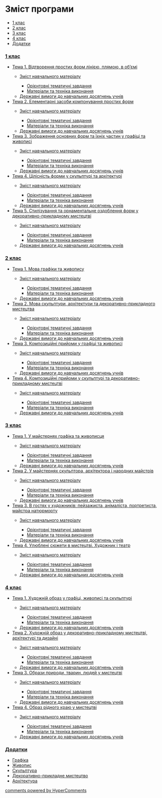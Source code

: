 <div id="hypercomments_widget" class="js-hypercomments-widget invisible"></div>

# Зміст програми

<div>
  <!-- Nav tabs -->
  <ul class="nav nav-tabs" role="tablist">
    <li role="presentation" class="active"><a href="#home" aria-controls="home" role="tab" data-toggle="tab">1 клас</a></li>
    <li role="presentation"><a href="#menu1" aria-controls="menu1" role="tab" data-toggle="tab">2 клас</a></li>
    <li role="presentation"><a href="#menu2" aria-controls="menu2" role="tab" data-toggle="tab">3 клас</a></li>
    <li role="presentation"><a href="#menu3" aria-controls="menu3" role="tab" data-toggle="tab">4 клас</a></li>
    <li role="presentation"><a href="#menu4" aria-controls="menu4" role="tab" data-toggle="tab">Додатки</a></li>
  </ul>
  <!-- Tab panes -->
  <div class="tab-content">
    <div role="tabpanel" class="tab-pane active" id="home"><h3><a href="http://mon-arts-new.ed-era.com/1/1_klas.html">1 клас</a></h3>
<ul type="disc">
<li><a href="http://mon-arts-new.ed-era.com/1/vidtvorennya_prostykh_form_liniieyu_pliamoiu_v_obyemi.html">Тема 1. Відтворення простих форм лінією, плямою, в об’ємі</a></li>
<ul type="circle">
<li><a href="http://mon-arts-new.ed-era.com/1/zmist_navchalnoho_materialu1.html">Зміст навчального матеріалу</a></li>
<ul type="square">
<li><a href="http://mon-arts-new.ed-era.com/1/oriientovny_tematychni_zavdannya1.html">Орієнтовні тематичні завдання</a></li>
<li><a href="http://mon-arts-new.ed-era.com/1/materialy_ta_tekhnika_vykonannya1.html">Матеріали та техніка виконання</a></li>
</ul>
<li><a href="http://mon-arts-new.ed-era.com/1/derzhavni_vymohy_do_rivnya_zahalnoosvitnoi_pidhotovky_uchnyv1.html">Державні вимоги до навчальних досягнень учнів</a></li>
</ul>
<li><a href="http://mon-arts-new.ed-era.com/1/elementarny_zasoby_komponuvannya_prostykh_form.html">Тема 2. Елементарні засоби компонування простих форм</a></li>
<ul type="circle">
<li><a href="http://mon-arts-new.ed-era.com/1/zmist_navchalnoho_materialu2.html">Зміст навчального матеріалу</a></li>
<ul type="square">
<li><a href="http://mon-arts-new.ed-era.com/1/oriientovny_tematychni_zavdannya2.html">Орієнтовні тематичні завдання</a></li>
<li><a href="http://mon-arts-new.ed-era.com/1/materialy_ta_tekhnika_vykonannya2.html">Матеріали та техніка виконання</a></li>
</ul>
<li><a href="http://mon-arts-new.ed-era.com/1/derzhavni_vymohy_do_rivnya_zahalnoosvitnoi_pidhotovky_uchnyv2.html">Державні вимоги до навчальних досягнень учнів</a></li>
</ul>
<li><a href="http://mon-arts-new.ed-era.com/1/zobrazhennya_osnovnykh_form_ta_yikhnikh_chastyn_u_hrafitsi_ta_zhyvopysi.html">Тема 3. Зображення основних форм та їхніх частин у графіці та живописі</a></li>
<ul type="circle">
<li><a href="http://mon-arts-new.ed-era.com/1/zmist_navchalnoho_materialu3.html">Зміст навчального матеріалу</a></li>
<ul type="square">
<li><a href="http://mon-arts-new.ed-era.com/1/oriientovny_tematychni_zavdannya3.html">Орієнтовні тематичні завдання</a></li>
<li><a href="http://mon-arts-new.ed-era.com/1/materialy_ta_tekhnika_vykonannya3.html">Матеріали та техніка виконання</a></li>
</ul>
<li><a href="http://mon-arts-new.ed-era.com/1/derzhavni_vymohy_do_rivnya_zahalnoosvitnoi_pidhotovky_uchnyv3.html">Державні вимоги до навчальних досягнень учнів</a></li>
</ul>
<li><a href="http://mon-arts-new.ed-era.com/1/tsilisnist_formy_u_skulpturi_ta_arkhitekturi.html">Тема 4. Цілісність форми у скульптурі та архітектурі</a></li>
<ul type="circle">
<li><a href="http://mon-arts-new.ed-era.com/1/zmist_navchalnoho_materialu4.html">Зміст навчального матеріалу</a></li>
<ul type="square">
<li><a href="http://mon-arts-new.ed-era.com/1/oriientovny_tematychni_zavdannya4.html">Орієнтовні тематичні завдання</a></li>
<li><a href="http://mon-arts-new.ed-era.com/1/materialy_ta_tekhnika_vykonannya4.html">Матеріали та техніка виконання</a></li>
</ul>
<li><a href="http://mon-arts-new.ed-era.com/1/derzhavni_vymohy_do_rivnya_zahalnoosvitnoi_pidhotovky_uchnyv4.html">Державні вимоги до навчальних досягнень учнів</a></li>
</ul>
<li><a href="http://mon-arts-new.ed-era.com/1/stylizuvannya_ta_ornamentalne_ozdoblennya_form_u_dekoratyvno_prykladnomu_mystetstvi.html">Тема 5. Стилізування та орнаментальне оздоблення форм у декоративно-прикладному мистецтві</a></li>
<ul type="circle">
<li><a href="http://mon-arts-new.ed-era.com/1/zmist_navchalnoho_materialu5.html">Зміст навчального матеріалу</a></li>
<ul type="square">
<li><a href="http://mon-arts-new.ed-era.com/1/oriientovny_tematychni_zavdannya5.html">Орієнтовні тематичні завдання</a></li>
<li><a href="http://mon-arts-new.ed-era.com/1/materialy_ta_tekhnika_vykonannya5.html">Матеріали та техніка виконання</a></li>
</ul>
<li><a href="http://mon-arts-new.ed-era.com/1/derzhavni_vymohy_do_rivnya_zahalnoosvitnoi_pidhotovky_uchnyv5.html">Державні вимоги до навчальних досягнень учнів</a></li>
</ul>
</ul>
</div>
<div role="tabpanel" class="tab-pane" id="menu1"><h3><a href="http://mon-arts-new.ed-era.com/2/2_klas.html">2 клас</a></h3>
<ul type="disc">
<li><a href="http://mon-arts-new.ed-era.com/2/mova_hrafiky_ta_zhyvopysu.html">Тема 1. Мова графіки та живопису</a></li>
<ul type="circle">
<li><a href="http://mon-arts-new.ed-era.com/2/zmist_navchalnoho_materialu1.html">Зміст навчального матеріалу</a></li>
<ul type="square">
<li><a href="http://mon-arts-new.ed-era.com/2/oriientovny_tematychni_zavdannya1.html">Орієнтовні тематичні завдання</a></li>
<li><a href="http://mon-arts-new.ed-era.com/2/materialy_ta_tekhnika_vykonannya1.html">Матеріали та техніка виконання</a></li>
</ul>
<li><a href="http://mon-arts-new.ed-era.com/2/derzhavni_vymohy_do_rivnya_zahalnoosvitnoi_pidhotovky_uchnyv1.html">Державні вимоги до навчальних досягнень учнів</a></li>
</ul>
<li><a href="http://mon-arts-new.ed-era.com/2/mova_skulptury_arkhitektury_ta_dekoratyvno_prykladnoho_mystetstva.html">Тема 2. Мова скульптури, архітектури та декоративно-прикладного мистецтва</a></li>
<ul type="circle">
<li><a href="http://mon-arts-new.ed-era.com/2/zmist_navchalnoho_materialu2.html">Зміст навчального матеріалу</a></li>
<ul type="square">
<li><a href="http://mon-arts-new.ed-era.com/2/oriientovny_tematychni_zavdannya2.html">Орієнтовні тематичні завдання</a></li>
<li><a href="http://mon-arts-new.ed-era.com/2/materialy_ta_tekhnika_vykonannya2.html">Матеріали та техніка виконання</a></li>
</ul>
<li><a href="http://mon-arts-new.ed-era.com/2/derzhavni_vymohy_do_rivnya_zahalnoosvitnoi_pidhotovky_uchnyv2.html">Державні вимоги до навчальних досягнень учнів</a></li>
</ul>
<li><a href="http://mon-arts-new.ed-era.com/2/kompozytsiini_pryiomy_u_hrafitsi_ta_zhyvopysi.html">Тема 3. Композиційні прийоми у графіці та живописі</a></li>
<ul type="circle">
<li><a href="http://mon-arts-new.ed-era.com/2/zmist_navchalnoho_materialu3.html">Зміст навчального матеріалу</a></li>
<ul type="square">
<li><a href="http://mon-arts-new.ed-era.com/2/oriientovny_tematychni_zavdannya3.html">Орієнтовні тематичні завдання</a></li>
<li><a href="http://mon-arts-new.ed-era.com/2/materialy_ta_tekhnika_vykonannya3.html">Матеріали та техніка виконання</a></li>
</ul>
<li><a href="http://mon-arts-new.ed-era.com/2/derzhavni_vymohy_do_rivnya_zahalnoosvitnoi_pidhotovky_uchnyv3.html">Державні вимоги до навчальних досягнень учнів</a></li>
</ul>
<li><a href="http://mon-arts-new.ed-era.com/2/kompozytsiini_pryiomy_u_skulpturi_ta_dekoratyvno_prykladnomu_mystetstvi.html">Тема 4. Композиційні прийоми у скульптурі та декоративно-прикладному мистецтві</a></li>
<ul type="circle">
<li><a href="http://mon-arts-new.ed-era.com/2/zmist_navchalnoho_materialu4.html">Зміст навчального матеріалу</a></li>
<ul type="square">
<li><a href="http://mon-arts-new.ed-era.com/2/oriientovny_tematychni_zavdannya4.html">Орієнтовні тематичні завдання</a></li>
<li><a href="http://mon-arts-new.ed-era.com/2/materialy_ta_tekhnika_vykonannya4.html">Матеріали та техніка виконання</a></li>
</ul>
<li><a href="http://mon-arts-new.ed-era.com/2/derzhavni_vymohy_do_rivnya_zahalnoosvitnoi_pidhotovky_uchnyv4.html">Державні вимоги до навчальних досягнень учнів</a></li>
</ul>
</ul>
</div>
<div role="tabpanel" class="tab-pane" id="menu2"><h3><a href="http://mon-arts-new.ed-era.com/3/3_klas.html">3 клас</a></h3>
<ul type="disc">
<li><a href="http://mon-arts-new.ed-era.com/3/u_maisternyakh_hrafika_ta_zhyvopystsya.html">Тема 1. У майстернях графіка та живописця</a></li>
<ul type="circle">
<li><a href="http://mon-arts-new.ed-era.com/3/zmist_navchalnoho_materialu1.html">Зміст навчального матеріалу</a></li>
<ul type="square">
<li><a href="http://mon-arts-new.ed-era.com/3/oriientovny_tematychni_zavdannya1.html">Орієнтовні тематичні завдання</a></li>
<li><a href="http://mon-arts-new.ed-era.com/3/materialy_ta_tekhnika_vykonannya1.html">Матеріали та техніка виконання</a></li>
</ul>
<li><a href="http://mon-arts-new.ed-era.com/3/derzhavni_vymohy_do_rivnya_zahalnoosvitnoi_pidhotovky_uchnyv1.html">Державні вимоги до навчальних досягнень учнів</a></li>
</ul>
<li><a href="http://mon-arts-new.ed-era.com/3/u_maisterniakh_skulptora_arkhitektora_i_narodnykh_maistryv.html">Тема 2. У майстернях скульптора, архітектора і народних майстрів</a></li>
<ul type="circle">
<li><a href="http://mon-arts-new.ed-era.com/3/zmist_navchalnoho_materialu2.html">Зміст навчального матеріалу</a></li>
<ul type="square">
<li><a href="http://mon-arts-new.ed-era.com/3/oriientovny_tematychni_zavdannya2.html">Орієнтовні тематичні завдання</a></li>
<li><a href="http://mon-arts-new.ed-era.com/3/materialy_ta_tekhnika_vykonannya2.html">Матеріали та техніка виконання</a></li>
</ul>
<li><a href="http://mon-arts-new.ed-era.com/3/derzhavni_vymohy_do_rivnya_zahalnoosvitnoi_pidhotovky_uchnyv2.html">Державні вимоги до навчальних досягнень учнів</a></li>
</ul>
<li><a href="http://mon-arts-new.ed-era.com/3/v_hostiakh_u_khudozhnykiv_peizazhysta_animalista_portretysta_maistra_natiurmortu.html">Тема 3. В гостях у художників: пейзажиста, анімаліста, портретиста, майстра натюрморту</a></li>
<ul type="circle">
<li><a href="http://mon-arts-new.ed-era.com/3/zmist_navchalnoho_materialu3.html">Зміст навчального матеріалу</a></li>
<ul type="square">
<li><a href="http://mon-arts-new.ed-era.com/3/oriientovny_tematychni_zavdannya3.html">Орієнтовні тематичні завдання</a></li>
<li><a href="http://mon-arts-new.ed-era.com/3/materialy_ta_tekhnika_vykonannya3.html">Матеріали та техніка виконання</a></li>
</ul>
<li><a href="http://mon-arts-new.ed-era.com/3/derzhavni_vymohy_do_rivnya_zahalnoosvitnoi_pidhotovky_uchnyv3.html">Державні вимоги до навчальних досягнень учнів</a></li>
</ul>
<li><a href="http://mon-arts-new.ed-era.com/3/ulyubleni_siuzhety_v_mystetstvi_khudozhnyk_i_teatr.html">Тема 4. Улюблені сюжети в мистецтві. Художник і театр</a></li>
<ul type="circle">
<li><a href="http://mon-arts-new.ed-era.com/3/zmist_navchalnoho_materialu4.html">Зміст навчального матеріалу</a></li>
<ul type="square">
<li><a href="http://mon-arts-new.ed-era.com/3/oriientovny_tematychni_zavdannya4.html">Орієнтовні тематичні завдання</a></li>
<li><a href="http://mon-arts-new.ed-era.com/3/materialy_ta_tekhnika_vykonannya4.html">Матеріали та техніка виконання</a></li>
</ul>
<li><a href="http://mon-arts-new.ed-era.com/3/derzhavni_vymohy_do_rivnya_zahalnoosvitnoi_pidhotovky_uchnyv4.html">Державні вимоги до навчальних досягнень учнів</a></li>
</ul>
</ul>
</div>
<div role="tabpanel" class="tab-pane" id="menu3"><h3><a href="http://mon-arts-new.ed-era.com/4/4_klas.html">4 клас</a></h3>
<ul type="disc">
<li><a href="http://mon-arts-new.ed-era.com/4/khudozhniy_obraz_u_hrafitsi_zhyvopysi_ta_skulpturi.html">Тема 1. Художній образ у графіці, живописі та скульптурі</a></li>
<ul type="circle">
<li><a href="http://mon-arts-new.ed-era.com/4/zmist_navchalnoho_materialu1.html">Зміст навчального матеріалу</a></li>
<ul type="square">
<li><a href="http://mon-arts-new.ed-era.com/4/oriientovny_tematychni_zavdannya1.html">Орієнтовні тематичні завдання</a></li>
<li><a href="http://mon-arts-new.ed-era.com/4/materialy_ta_tekhnika_vykonannya1.html">Матеріали та техніка виконання</a></li>
</ul>
<li><a href="http://mon-arts-new.ed-era.com/4/derzhavni_vymohy_do_rivnya_zahalnoosvitnoi_pidhotovky_uchnyv1.html">Державні вимоги до навчальних досягнень учнів</a></li>
</ul>
<li><a href="http://mon-arts-new.ed-era.com/4/khudozhniy_obraz_u_dekoratyvno_prykladnomu_mystetstvy_arkhitektury_ta_dyzainy.html">Тема 2. Художній образ у декоративно-прикладному мистецтві, архітектурі та дизайні </a></li>
<ul type="circle">
<li><a href="http://mon-arts-new.ed-era.com/4/zmist_navchalnoho_materialu2.html">Зміст навчального матеріалу</a></li>
<ul type="square">
<li><a href="http://mon-arts-new.ed-era.com/4/oriientovny_tematychni_zavdannya2.html">Орієнтовні тематичні завдання</a></li>
<li><a href="http://mon-arts-new.ed-era.com/4/materialy_ta_tekhnika_vykonannya2.html">Матеріали та техніка виконання</a></li>
</ul>
<li><a href="http://mon-arts-new.ed-era.com/4/derzhavni_vymohy_do_rivnya_zahalnoosvitnoi_pidhotovky_uchnyv2.html">Державні вимоги до навчальних досягнень учнів</a></li>
</ul>
<li><a href="http://mon-arts-new.ed-era.com/4/obrazy_pryrody_tvaryn_lyudey_u_mystetstvy.html">Тема 3. Образи природи, тварин, людей у мистецтві</a></li>
<ul type="circle">
<li><a href="http://mon-arts-new.ed-era.com/4/zmist_navchalnoho_materialu3.html">Зміст навчального матеріалу</a></li>
<ul type="square">
<li><a href="http://mon-arts-new.ed-era.com/4/oriientovny_tematychni_zavdannya3.html">Орієнтовні тематичні завдання</a></li>
<li><a href="http://mon-arts-new.ed-era.com/4/materialy_ta_tekhnika_vykonannya3.html">Матеріали та техніка виконання</a></li>
</ul>
<li><a href="http://mon-arts-new.ed-era.com/4/derzhavni_vymohy_do_rivnya_zahalnoosvitnoi_pidhotovky_uchnyv3.html">Державні вимоги до навчальних досягнень учнів</a></li>
</ul>
<li><a href="http://mon-arts-new.ed-era.com/4/obraz_ridnoho_kraiu_u_mystetstvi.html">Тема 4. Образ рідного краю у мистецтві</a></li>
<ul type="circle">
<li><a href="http://mon-arts-new.ed-era.com/4/zmist_navchalnoho_materialu4.html">Зміст навчального матеріалу</a></li>
<ul type="square">
<li><a href="http://mon-arts-new.ed-era.com/4/oriientovny_tematychni_zavdannya4.html">Орієнтовні тематичні завдання</a></li>
<li><a href="http://mon-arts-new.ed-era.com/4/materialy_ta_tekhnika_vykonannya4.html">Матеріали та техніка виконання</a></li>
</ul>
<li><a href="http://mon-arts-new.ed-era.com/4/derzhavni_vymohy_do_rivnya_zahalnoosvitnoi_pidhotovky_uchnyv4.html">Державні вимоги до навчальних досягнень учнів</a></li>
</ul>
</ul>
</div>
<div role="tabpanel" class="tab-pane" id="menu4"><h3><a href="http://mon-arts-new.ed-era.com/dodatky/perelik_tvoriv.html">Додатки</a></h3>
<ul type="disc">
<li><a href="http://mon-arts-new.ed-era.com/dodatky/graphika.html">Графіка</a></li>
<li><a href="http://mon-arts-new.ed-era.com/dodatky/zhivopis.html">Живопис</a></li>
<li><a href="http://mon-arts-new.ed-era.com/dodatky/skulptura.html">Скульптура</a></li>
<li><a href="http://mon-arts-new.ed-era.com/dodatky/dpa.html">Декоративно-прикладне мистецтво</a></li>
<li><a href="http://mon-arts-new.ed-era.com/dodatky/arkhitektura.html">Архітектура</a></li>
</ul>
</div>
</div>
</div>

<div class="js-hypercomments-container">
<a href="http://hypercomments.com" class="hc-link" title="comments widget">comments powered by HyperComments</a>
</div>